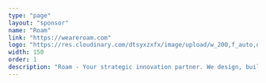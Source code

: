 ```yaml
---
type: "page"
layout: "sponsor"
name: "Roam"
link: "https://weareroam.com"
logo: "https://res.cloudinary.com/dtsyxzxfx/image/upload/w_200,f_auto,q_auto/v1578006246/2020/roam_logo_circle_nightskybg.png"
width: 150
order: 1
description: "Roam - Your strategic innovation partner. We design, build and launch exceptional digital-first businesses and products."
---
```

